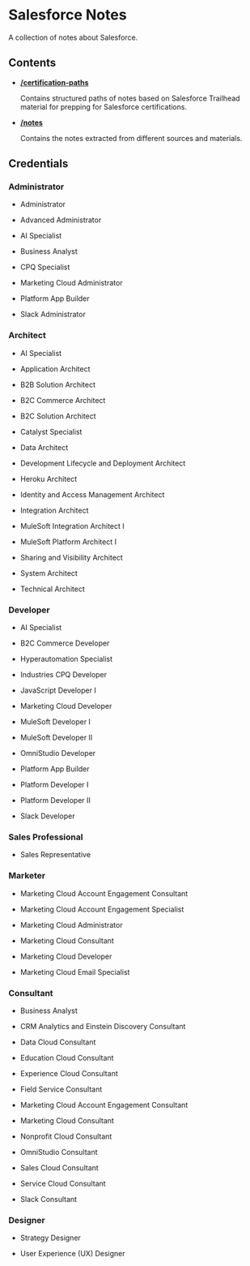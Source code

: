 # Salesforce Notes
A collection of notes about Salesforce.


## Contents

- **[/certification-paths](./certification-paths/)**

	Contains structured paths of notes based on Salesforce Trailhead material for prepping for Salesforce certifications.

- **[/notes](./notes)**

	Contains the notes extracted from different sources and materials.

## Credentials

### Administrator

- Administrator

- Advanced Administrator

- AI Specialist

- Business Analyst

- CPQ Specialist

- Marketing Cloud Administrator

- Platform App Builder

- Slack Administrator

### Architect

- AI Specialist

- Application Architect

- B2B Solution Architect

- B2C Commerce Architect

- B2C Solution Architect

- Catalyst Specialist

- Data Architect

- Development Lifecycle and Deployment Architect

- Heroku Architect

- Identity and Access Management Architect

- Integration Architect

- MuleSoft Integration Architect I

- MuleSoft Platform Architect I

- Sharing and Visibility Architect

- System Architect

- Technical Architect

### Developer

- AI Specialist

- B2C Commerce Developer

- Hyperautomation Specialist

- Industries CPQ Developer

- JavaScript Developer I

- Marketing Cloud Developer

- MuleSoft Developer I

- MuleSoft Developer II

- OmniStudio Developer

- Platform App Builder

- Platform Developer I

- Platform Developer II

- Slack Developer

### Sales Professional

- Sales Representative

### Marketer

- Marketing Cloud Account Engagement Consultant

- Marketing Cloud Account Engagement Specialist

- Marketing Cloud Administrator

- Marketing Cloud Consultant

- Marketing Cloud Developer

- Marketing Cloud Email Specialist

### Consultant

- Business Analyst

- CRM Analytics and Einstein Discovery Consultant

- Data Cloud Consultant

- Education Cloud Consultant

- Experience Cloud Consultant

- Field Service Consultant

- Marketing Cloud Account Engagement Consultant

- Marketing Cloud Consultant

- Nonprofit Cloud Consultant

- OmniStudio Consultant

- Sales Cloud Consultant

- Service Cloud Consultant

- Slack Consultant

### Designer

- Strategy Designer

- User Experience (UX) Designer